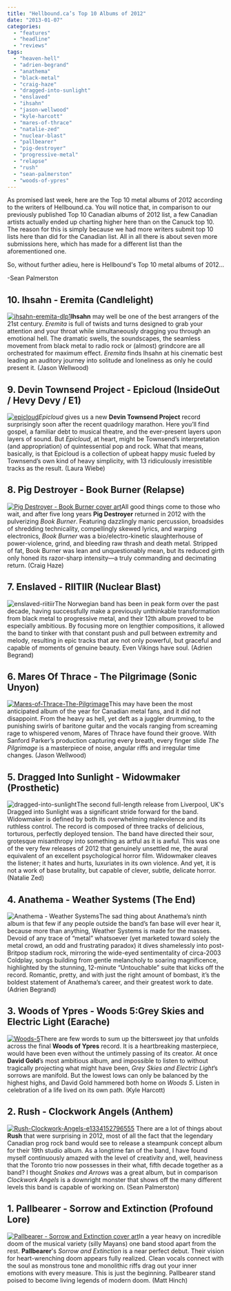 ```yaml
---
title: "Hellbound.ca’s Top 10 Albums of 2012"
date: "2013-01-07"
categories: 
  - "features"
  - "headline"
  - "reviews"
tags: 
  - "heaven-hell"
  - "adrien-begrand"
  - "anathema"
  - "black-metal"
  - "craig-haze"
  - "dragged-into-sunlight"
  - "enslaved"
  - "ihsahn"
  - "jason-wellwood"
  - "kyle-harcott"
  - "mares-of-thrace"
  - "natalie-zed"
  - "nuclear-blast"
  - "pallbearer"
  - "pig-destroyer"
  - "progressive-metal"
  - "relapse"
  - "rush"
  - "sean-palmerston"
  - "woods-of-ypres"
---
```


As promised last week, here are the Top 10 metal albums of 2012 according to the writers of Hellbound.ca. You will notice that, in comparison to our previously published Top 10 Canadian albums of 2012 list, a few Canadian artists actually ended up charting higher here than on the Canuck top 10. The reason for this is simply because we had more writers submit top 10 lists here than did for the Canadian list. All in all there is about seven more submissions here, which has made for a different list than the aforementioned one.

So, without further adieu, here is Hellbound's Top 10 metal albums of 2012...

\-Sean Palmerston

## 10\. Ihsahn - Eremita (Candlelight)

[![ihsahn-eremita-dlp1](http://www.hellbound.ca/wp-content/uploads/2013/01/ihsahn-eremita-dlp1-182x182.jpg)](http://www.hellbound.ca/wp-content/uploads/2013/01/ihsahn-eremita-dlp1.jpg)**Ihsahn** may well be one of the best arrangers of the 21st century. _Eremita_ is full of twists and turns designed to grab your attention and your throat while simultaneously dragging you through an emotional hell. The dramatic swells, the soundscapes, the seamless movement from black metal to radio rock or (almost) grindcore are all orchestrated for maximum effect. _Eremita_ finds Ihsahn at his cinematic best leading an auditory journey into solitude and loneliness as only he could present it. (Jason Wellwood)

## 9\. Devin Townsend Project - Epicloud (InsideOut / Hevy Devy / E1)

[![epicloud](http://www.hellbound.ca/wp-content/uploads/2013/01/epicloud-182x182.jpg)](http://www.hellbound.ca/wp-content/uploads/2013/01/epicloud.jpg)_Epicloud_ gives us a new **Devin Townsend Project** record surprisingly soon after the recent quadrilogy marathon. Here you’ll find gospel, a familiar debt to musical theatre, and the ever-present layers upon layers of sound. But _Epicloud_, at heart, might be Townsend’s interpretation (and appropriation) of quintessential pop and rock. What that means, basically, is that Epicloud is a collection of upbeat happy music fueled by Townsend’s own kind of heavy simplicity, with 13 ridiculously irresistible tracks as the result. (Laura Wiebe)

## 8\. Pig Destroyer - Book Burner (Relapse)

[![Pig Destroyer - Book Burner cover art](http://www.hellbound.ca/wp-content/uploads/2013/01/Pig-Destroyer-Book-Burner-182x182.jpg)](http://www.hellbound.ca/wp-content/uploads/2013/01/Pig-Destroyer-Book-Burner.jpg)All good things come to those who wait, and after five long years **Pig Destroyer** returned in 2012 with the pulverizing _Book Burner_. Featuring dazzlingly manic percussion, broadsides of shredding technicality, compellingly skewed lyrics, and warping electronics, _Book Burner_ was a bio/electro-kinetic slaughterhouse of power-violence, grind, and bleeding raw thrash and death metal. Stripped of fat, Book Burner was lean and unquestionably mean, but its reduced girth only honed its razor-sharp intensity—a truly commanding and decimating return. (Craig Haze)

## 7\. Enslaved - RIITIIR (Nuclear Blast)

![enslaved-riitiir](http://www.hellbound.ca/wp-content/uploads/2012/10/enslaved-riitiir-182x182.jpg)The Norwegian band has been in peak form over the past decade, having successfully make a previously unthinkable transformation from black metal to progressive metal, and their 12th album proved to be especially ambitious. By focusing more on lengthier compositions, it allowed the band to tinker with that constant push and pull between extremity and melody, resulting in epic tracks that are not only powerful, but graceful and capable of moments of genuine beauty. Even Vikings have soul. (Adrien Begrand)

## 6\. Mares Of Thrace - The Pilgrimage (Sonic Unyon)

[![Mares-of-Thrace-The-Pilgrimage](http://www.hellbound.ca/wp-content/uploads/2012/04/Mares-of-Thrace-The-Pilgrimage-182x182.jpg)](http://www.hellbound.ca/wp-content/uploads/2012/04/Mares-of-Thrace-The-Pilgrimage.jpg)This may have been the most anticipated album of the year for Canadian metal fans, and it did not disappoint. From the heavy as hell, yet deft as a juggler drumming, to the punishing swirls of baritone guitar and the vocals ranging from screaming rage to whispered venom, Mares of Thrace have found their groove. With Sanford Parker’s production capturing every breath, every finger slide _The Pilgrimage_ is a masterpiece of noise, angular riffs and irregular time changes. (Jason Wellwood)

## 5\. Dragged Into Sunlight - Widowmaker (Prosthetic)

![dragged-into-sunlight](http://www.hellbound.ca/wp-content/uploads/2013/01/dragged-into-sunlight-182x182.jpg)The second full-length release from Liverpool, UK's Dragged into Sunlight was a significant stride forward for the band. Widowmaker is defined by both its overwhelming malevolence and its ruthless control. The record is composed of three tracks of delicious, torturous, perfectly deployed tension. The band have directed their sour, grotesque misanthropy into something as artful as it is awful. This was one of the very few releases of 2012 that genuinely unsettled me, the aural equivalent of an excellent psychological horror film. Widowmaker cleaves the listener; it hates and hurts, luxuriates in its own violence. And yet, it is not a work of base brutality, but capable of clever, subtle, delicate horror. (Natalie Zed)

## 4\. Anathema - Weather Systems (The End)

![Anathema - Weather Systems](http://www.hellbound.ca/wp-content/uploads/2012/03/KSCOPE206-350px-182x182.jpg)The sad thing about Anathema’s ninth album is that few if any people outside the band’s fan base will ever hear it, because more than anything, Weather Systems is made for the masses. Devoid of any trace of “metal” whatsoever (yet marketed toward solely the metal crowd, an odd and frustrating paradox) it dives shamelessly into post-Britpop stadium rock, mirroring the wide-eyed sentimentality of circa-2003 Coldplay, songs building from gentle melancholy to soaring magnificence, highlighted by the stunning, 12-minute “Untouchable” suite that kicks off the record. Romantic, pretty, and with just the right amount of bombast, it’s the boldest statement of Anathema’s career, and their greatest work to date. (Adrien Begrand)

## 3\. Woods of Ypres - Woods 5:Grey Skies and Electric Light (Earache)

[![Woods-5](http://www.hellbound.ca/wp-content/uploads/2013/01/Woods-5-182x182.jpg)](http://www.hellbound.ca/wp-content/uploads/2013/01/Woods-5.jpg)There are few words to sum up the bittersweet joy that unfolds across the final **Woods of Ypres** record. It is a heartbreaking masterpiece, would have been even without the untimely passing of its creator. At once **David Gold**’s most ambitious album, and impossible to listen to without tragically projecting what might have been, _Grey Skies and Electric Light_’s sorrows are manifold. But the lowest lows can only be balanced by the highest highs, and David Gold hammered both home on _Woods 5_. Listen in celebration of a life lived on its own path. (Kyle Harcott)

## 2\. Rush - Clockwork Angels (Anthem)

[![Rush-Clockwork-Angels-e1334152796555](http://www.hellbound.ca/wp-content/uploads/2012/06/Rush-Clockwork-Angels-e1334152796555-182x182.jpg)](http://www.hellbound.ca/wp-content/uploads/2012/06/Rush-Clockwork-Angels-e1334152796555.jpg) There are a lot of things about **Rush** that were surprising in 2012, most of all the fact that the legendary Canadian prog rock band would see to release a steampunk concept album for their 19th studio album. As a longtime fan of the band, I have found myself continuously amazed with the level of creativity and, well, heaviness that the Toronto trio now possesses in their what, fifth decade together as a band? I thought _Snakes and Arrows_ was a great album, but in comparison _Clockwork Angels_ is a downright monster that shows off the many different levels this band is capable of working on. (Sean Palmerston)

## 1\. Pallbearer - Sorrow and Extinction (Profound Lore)

[![Pallbearer - Sorrow and Extinction cover art](http://www.hellbound.ca/wp-content/uploads/2013/01/pallbearer-sorrow-and-extinction-182x182.jpg)](http://www.hellbound.ca/wp-content/uploads/2013/01/pallbearer-sorrow-and-extinction.jpg)In a year heavy on incredible doom of the musical variety (silly Mayans) one band stood apart from the rest. **Pallbearer**'s _Sorrow and Extinction_ is a near perfect debut. Their vision for heart-wrenching doom appears fully realized. Clean vocals connect with the soul as monstrous tone and monolithic riffs drag out your inner emotions with every measure. This is just the beginning. Pallbearer stand poised to become living legends of modern doom. (Matt Hinch)
